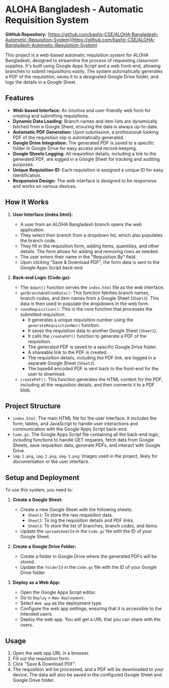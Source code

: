 # ALOHA Bangladesh - Automatic Requisition System

**GitHub Repository:** [https://github.com/bashir-CSE/ALOHA-Bangladesh-Autometic-Requisition-System](https://github.com/bashir-CSE/ALOHA-Bangladesh-Autometic-Requisition-System)

This project is a web-based automatic requisition system for ALOHA Bangladesh, designed to streamline the process of requesting classroom supplies. It's built using Google Apps Script and a web front-end, allowing branches to submit requisitions easily. The system automatically generates a PDF of the requisition, saves it to a designated Google Drive folder, and logs the details in a Google Sheet.

## Features

- **Web-based Interface:** An intuitive and user-friendly web form for creating and submitting requisitions.
- **Dynamic Data Loading:** Branch names and item lists are dynamically fetched from a Google Sheet, ensuring the data is always up-to-date.
- **Automatic PDF Generation:** Upon submission, a professional-looking PDF of the requisition slip is automatically generated.
- **Google Drive Integration:** The generated PDF is saved to a specific folder in Google Drive for easy access and record-keeping.
- **Google Sheets Logging:** All requisition details, including a link to the generated PDF, are logged in a Google Sheet for tracking and auditing purposes.
- **Unique Requisition ID:** Each requisition is assigned a unique ID for easy identification.
- **Responsive Design:** The web interface is designed to be responsive and works on various devices.

## How It Works

1.  **User Interface (index.html):**
    *   A user from an ALOHA Bangladesh branch opens the web application.
    *   They select their branch from a dropdown list, which also populates the branch code.
    *   They fill in the requisition form, adding items, quantities, and other details. The form allows for adding and removing rows as needed.
    *   The user enters their name in the "Requisition By" field.
    *   Upon clicking "Save & Download PDF", the form data is sent to the Google Apps Script back-end.

2.  **Back-end Logic (Code.gs):**
    *   The `doGet()` function serves the `index.html` file as the web interface.
    *   `getBranchAndItemData()`: This function fetches branch names, branch codes, and item names from a Google Sheet (`Sheet3`). This data is then used to populate the dropdowns in the web form.
    *   `saveRequisition()`: This is the core function that processes the submitted requisition.
        *   It generates a unique requisition number using the `generateRequisitionNo()` function.
        *   It saves the requisition data to another Google Sheet (`Sheet1`).
        *   It calls the `createPdf()` function to generate a PDF of the requisition.
        *   The generated PDF is saved to a specific Google Drive folder.
        *   A shareable link to the PDF is created.
        *   The requisition details, including the PDF link, are logged in a separate Google Sheet (`Sheet2`).
        *   The base64 encoded PDF is sent back to the front-end for the user to download.
    *   `createPdf()`: This function generates the HTML content for the PDF, including all the requisition details, and then converts it to a PDF blob.

## Project Structure

-   `index.html`: The main HTML file for the user interface. It includes the form, tables, and JavaScript to handle user interactions and communication with the Google Apps Script back-end.
-   `Code.gs`: The Google Apps Script file containing all the back-end logic, including functions to handle GET requests, fetch data from Google Sheets, save requisition data, generate PDFs, and interact with Google Drive.
-   `img-1.png`, `img-2.png`, `img-3.png`: Images used in the project, likely for documentation or the user interface.

## Setup and Deployment

To use this system, you need to:

1.  **Create a Google Sheet:**
    *   Create a new Google Sheet with the following sheets:
        *   `Sheet1`: To store the raw requisition data.
        *   `Sheet2`: To log the requisition details and PDF links.
        *   `Sheet3`: To store the list of branches, branch codes, and items.
    *   Update the `spreadsheetId` in the `Code.gs` file with the ID of your Google Sheet.

2.  **Create a Google Drive Folder:**
    *   Create a folder in Google Drive where the generated PDFs will be stored.
    *   Update the `folderId` in the `Code.gs` file with the ID of your Google Drive folder.

3.  **Deploy as a Web App:**
    *   Open the Google Apps Script editor.
    *   Go to `Deploy` > `New deployment`.
    *   Select `Web app` as the deployment type.
    *   Configure the web app settings, ensuring that it is accessible to the intended users.
    *   Deploy the web app. You will get a URL that you can share with the users.

## Usage

1.  Open the web app URL in a browser.
2.  Fill out the requisition form.
3.  Click "Save & Download PDF".
4.  The requisition will be processed, and a PDF will be downloaded to your device. The data will also be saved in the configured Google Sheet and Google Drive folder.
